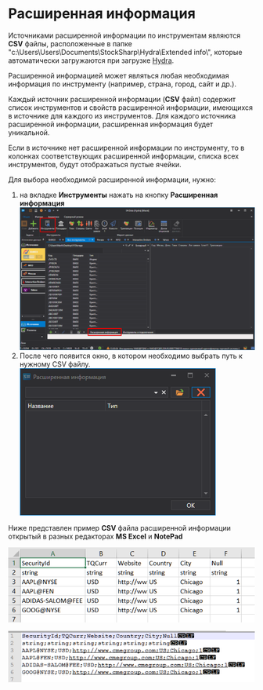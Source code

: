 # Расширенная информация

Источниками расширенной информации по инструментам являются **CSV** файлы, расположенные в папке "c:\\Users\\Users\\Documents\\StockSharp\\Hydra\\Extended info\\", которые автоматически загружаются при загрузке [Hydra](../../hydra.md).

Расширенной информацией может являться любая необходимая информация по инструменту (например, страна, город, сайт и др.). 

Каждый источник расширенной информации (**CSV** файл) содержит список инструментов и свойств расширенной информации, имеющихся в источнике для каждого из инструментов. Для каждого источника расширенной информации, расширенная информация будет уникальной.

Если в источнике нет расширенной информации по инструменту, то в колонках соответствующих расширенной информации, списка всех инструментов, будут отображаться пустые ячейки.

Для выбора необходимой расширенной информации, нужно:

1. на вкладке **Инструменты** нажать на кнопку **Расширенная информация** ![hydra Extension Info securities](../../../images/hydra_extensioninfo_securities.png)
2. После чего появится окно, в котором необходимо выбрать путь к нужному CSV файлу.![hydra Extension Info window](../../../images/hydra_extensioninfo_window.png)

Ниже представлен пример **CSV** файла расширенной информации открытый в разных редакторах **MS Excel** и **NotePad**

![hydra ExtensionInfo csv excel](../../../images/hydra_extensioninfo_csv_excel.png)

![hydra ExtensionInfo csv notepad](../../../images/hydra_extensioninfo_csv_notepad.png)
